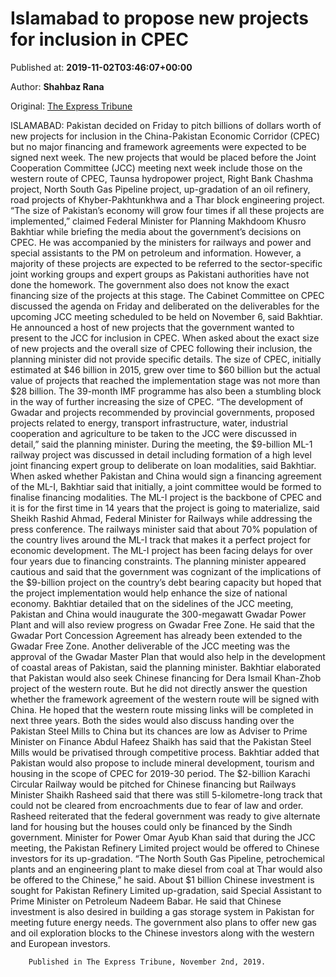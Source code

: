 
# Islamabad to propose new projects for inclusion in CPEC

Published at: **2019-11-02T03:46:07+00:00**

Author: **Shahbaz Rana**

Original: [The Express Tribune](https://tribune.com.pk/story/2091798/2-islamabad-propose-new-projects-inclusion-cpec/)

ISLAMABAD: Pakistan decided on Friday to pitch billions of dollars worth of new projects for inclusion in the China-Pakistan Economic Corridor (CPEC) but no major financing and framework agreements were expected to be signed next week.
The new projects that would be placed before the Joint Cooperation Committee (JCC) meeting next week include those on the western route of CPEC, Taunsa hydropower project, Right Bank Chashma project, North South Gas Pipeline project, up-gradation of an oil refinery, road projects of Khyber-Pakhtunkhwa and a Thar block engineering project.
“The size of Pakistan’s economy will grow four times if all these projects are implemented,” claimed Federal Minister for Planning Makhdoom Khusro Bakhtiar while briefing the media about the government’s decisions on CPEC.
He was accompanied by the ministers for railways and power and special assistants to the PM on petroleum and information.
However, a majority of these projects are expected to be referred to the sector-specific joint working groups and expert groups as Pakistani authorities have not done the homework. The government also does not know the exact financing size of the projects at this stage. The Cabinet Committee on CPEC discussed the agenda on Friday and deliberated on the deliverables for the upcoming JCC meeting scheduled to be held on November 6, said Bakhtiar.
He announced a host of new projects that the government wanted to present to the JCC for inclusion in CPEC. When asked about the exact size of new projects and the overall size of CPEC following their inclusion, the planning minister did not provide specific details.
The size of CPEC, initially estimated at $46 billion in 2015, grew over time to $60 billion but the actual value of projects that reached the implementation stage was not more than $28 billion. The 39-month IMF programme has also been a stumbling block in the way of further increasing the size of CPEC.
“The development of Gwadar and projects recommended by provincial governments, proposed projects related to energy, transport infrastructure, water, industrial cooperation and agriculture to be taken to the JCC were discussed in detail,” said the planning minister.
During the meeting, the $9-billion ML-1 railway project was discussed in detail including formation of a high level joint financing expert group to deliberate on loan modalities, said Bakhtiar. When asked whether Pakistan and China would sign a financing agreement of the ML-I, Bakhtiar said that initially, a joint committee would be formed to finalise financing modalities.
The ML-I project is the backbone of CPEC and it is for the first time in 14 years that the project is going to materialize, said Sheikh Rashid Ahmad, Federal Minister for Railways while addressing the press conference. The railways minister said that about 70% population of the country lives around the ML-I track that makes it a perfect project for economic development.
The ML-I project has been facing delays for over four years due to financing constraints. The planning minister appeared cautious and said that the government was cognizant of the implications of the $9-billion project on the country’s debt bearing capacity but hoped that the project implementation would help enhance the size of national economy.
Bakhtiar detailed that on the sidelines of the JCC meeting, Pakistan and China would inaugurate the 300-megawatt Gwadar Power Plant and will also review progress on Gwadar Free Zone. He said that the Gwadar Port Concession Agreement has already been extended to the Gwadar Free Zone.
Another deliverable of the JCC meeting was the approval of the Gwadar Master Plan that would also help in the development of coastal areas of Pakistan, said the planning minister.
Bakhtiar elaborated that Pakistan would also seek Chinese financing for Dera Ismail Khan-Zhob project of the western route. But he did not directly answer the question whether the framework agreement of the western route will be signed with China. He hoped that the western route missing links will be completed in next three years.
Both the sides would also discuss handing over the Pakistan Steel Mills to China but its chances are low as Adviser to Prime Minister on Finance Abdul Hafeez Shaikh has said that the Pakistan Steel Mills would be privatised through competitive process. Bakhtiar added that Pakistan would also propose to include mineral development, tourism and housing in the scope of CPEC for 2019-30 period.
The $2-billion Karachi Circular Railway would be pitched for Chinese financing but Railways Minister Shaikh Rasheed said that there was still 5-kilometre-long track that could not be cleared from encroachments due to fear of law and order. Rasheed reiterated that the federal government was ready to give alternate land for housing but the houses could only be financed by the Sindh government.
Minister for Power Omar Ayub Khan said that during the JCC meeting, the Pakistan Refinery Limited project would be offered to Chinese investors for its up-gradation. “The North South Gas Pipeline, petrochemical plants and an engineering plant to make diesel from coal at Thar would also be offered to the Chinese,” he said.
About $1 billion Chinese investment is sought for Pakistan Refinery Limited up-gradation, said Special Assistant to Prime Minister on Petroleum Nadeem Babar. He said that Chinese investment is also desired in building a gas storage system in Pakistan for meeting future energy needs.
The government also plans to offer new gas and oil exploration blocks to the Chinese investors along with the western and European investors.

        Published in The Express Tribune, November 2nd, 2019.
      
